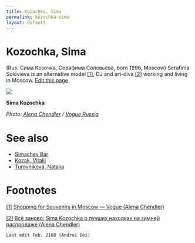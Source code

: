 ```yaml
---
title: Kozochka, Sima
permalink: kozochka-sima
layout: default
---
```


# Kozochka, Sima

(Rus. Сима Козочка, Серафима Соловьёва, born 1996, Moscow) Serafima Solovieva is an alternative model <span id="a1">[\[1\]](#f1)</span>, DJ and art-diva <span id="a2">[\[2\]](#f2)</span> working and living in Moscow. [Edit this page](http://prose.io/#indexmod/encyclopedia/edit/master/kozochka-sima.md)

![](/encyclopedia/images/kozochka-vogue.png)

**Sima Kozochka**

*Photo: [Alena Chendler](chendler-alena) / [Vogue Russia](https://www.vogue.com/slideshow/moscow-shopping-souvenirs-sima-saymon#4)*

# See also

+ [Simachev Bar](simachev-bar)
+ [Kozak, Vitalii](kozak-vitalii)
+ [Turovnikova, Natalia](turovnikova-natalia)

# Footnotes

[[1]](#a1) <span id="f1"></span> [Shopping for Souvenirs in Moscow — Vogue (Alena Chendler)](https://www.vogue.com/slideshow/moscow-shopping-souvenirs-sima-saymon#2)

[[2]](#a2) <span id="f2"></span> [Всё заново: Sima Kozochka о лучших находках на зимней распродаже (Alena Chendler)](https://life.ru/t/%D0%BA%D1%80%D0%B0%D1%81%D0%BE%D1%82%D0%B0/969600/vsio_zanovo_sima_kozochka_o_luchshikh_nakhodkakh_na_zimniei_rasprodazhie)


`Last edit Feb. 2108 (Andrei Dei)`
